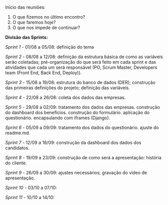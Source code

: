 Início das reuniões:
1. O que fizemos no último encontro?
2. O que faremos hoje?
3. O que nos impede de continuar?

**Divisão das Sprints:**

*Sprint 1* - 01/08 a 05/08: definição do tema

*Sprint 2* - 08/08 a 12/08: definição da estrutura básica de como as variáveis serão coletadas; pré-organização do que será feito em cada sprint e das atividades que cada um será responsável (PO, Scrum Master, Developers team (Front End, Back End, Deploy)).

*Sprint 3* - 15/08 a 19/08: estrutura do banco de dados (DER); construção das primeiras definições do projeto; definição das variáveis.

*Sprint 4* - 22/08 a 26/08: coleta dos dados das empresas.

*Sprint 5* - 29/08 a 02/09: tratamento dos dados das empresas. construção do dashboard dos benefícios. construção do formulário. aplicação do questionário. encapsulando com iframes (Django).

*Sprint 6* - 05/09 a 09/09: tratamento dos dados do questionário. ajuste do readme.md.

*Sprint 7* - 12/09 a 16/09: construção da dashboard dos dados dos candidatos.

*Sprint 8* - 19/09 a 23/09: construção de como será a apresentação: história do cliente.

*Sprint 9* - 26/09 a 30/09: ajustes necessários; gravação do vídeo de apresentação.

*Sprint 10* - 03/10 a 07/10: 

*Sprint 11* - 10/10 a 14/10: 